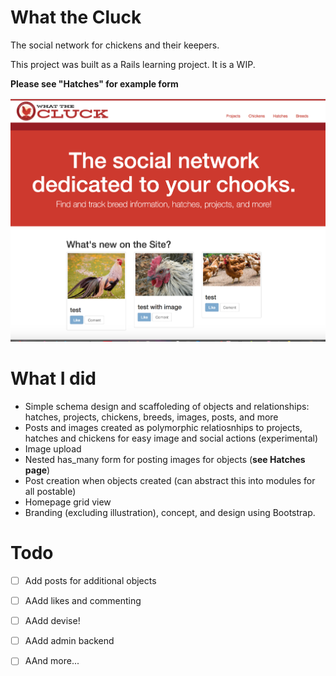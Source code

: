                                                
# What the Cluck
The social network for chickens and their keepers.

This project was built as a Rails learning project. It is a WIP.

**Please see "Hatches" for example form**

![alt text](https://raw.githubusercontent.com/sgelbart/what-the-cluck/master/homescreen.png)

# What I did
- Simple schema design and scaffoleding of objects and relationships: hatches, projects, chickens, breeds, images, posts, and more
- Posts and images created as polymorphic relatiosnhips to projects, hatches and chickens for easy image and social actions (experimental)
- Image upload
- Nested has_many form for posting images for objects (**see Hatches page**)
- Post creation when objects created (can abstract this into modules for all postable)
- Homepage grid view
- Branding (excluding illustration), concept, and design using Bootstrap.

# Todo
- [ ] Add posts for additional objects
- [ ] AAdd likes and commenting
- [ ] AAdd devise!
- [ ] AAdd admin backend
- [ ] AAnd more...


